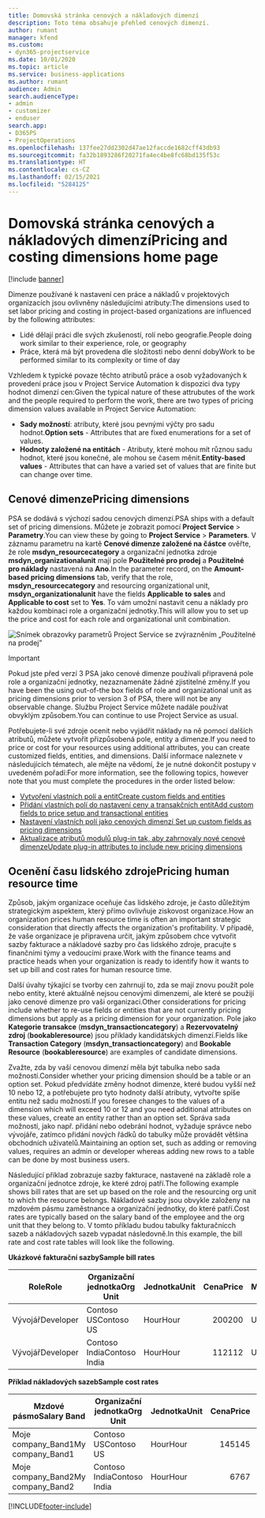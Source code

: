 ```yaml
---
title: Domovská stránka cenových a nákladových dimenzí
description: Toto téma obsahuje přehled cenových dimenzí.
author: rumant
manager: kfend
ms.custom:
- dyn365-projectservice
ms.date: 10/01/2020
ms.topic: article
ms.service: business-applications
ms.author: rumant
audience: Admin
search.audienceType:
- admin
- customizer
- enduser
search.app:
- D365PS
- ProjectOperations
ms.openlocfilehash: 137fee27dd2302d47ae12faccde1682cff43db93
ms.sourcegitcommit: fa32b1893286f20271fa4ec4be8fc68bd135f53c
ms.translationtype: HT
ms.contentlocale: cs-CZ
ms.lasthandoff: 02/15/2021
ms.locfileid: "5284125"
---
```

# <a name="pricing-and-costing-dimensions-home-page"></a><span data-ttu-id="7d050-103">Domovská stránka cenových a nákladových dimenzí</span><span class="sxs-lookup"><span data-stu-id="7d050-103">Pricing and costing dimensions home page</span></span>

[!include [banner](../includes/psa-now-project-operations.md)]

<span data-ttu-id="7d050-104">Dimenze používané k nastavení cen práce a nákladů v projektových organizacích jsou ovlivněny následujícími atributy:</span><span class="sxs-lookup"><span data-stu-id="7d050-104">The dimensions used to set labor pricing and costing in project-based organizations are influenced by the following attributes:</span></span>

- <span data-ttu-id="7d050-105">Lidé dělají práci dle svých zkušeností, rolí nebo geografie.</span><span class="sxs-lookup"><span data-stu-id="7d050-105">People doing work similar to their experience, role, or geography</span></span>
- <span data-ttu-id="7d050-106">Práce, která má být provedena dle složitosti nebo denní doby</span><span class="sxs-lookup"><span data-stu-id="7d050-106">Work to be performed similar to its complexity or time of day</span></span>

<span data-ttu-id="7d050-107">Vzhledem k typické povaze těchto atributů práce a osob vyžadovaných k provedení práce jsou v Project Service Automation k dispozici dva typy hodnot dimenzí cen:</span><span class="sxs-lookup"><span data-stu-id="7d050-107">Given the typical nature of these attrubutes of the work and the people required to perform the work, there are two types of pricing dimension values available in Project Service Automation:</span></span> 

- <span data-ttu-id="7d050-108">**Sady možností**: atributy, které jsou pevnými výčty pro sadu hodnot.</span><span class="sxs-lookup"><span data-stu-id="7d050-108">**Option sets** - Attributes that are fixed enumerations for a set of values.</span></span>
- <span data-ttu-id="7d050-109">**Hodnoty založené na entitách** - Atributy, které mohou mít různou sadu hodnot, které jsou konečné, ale mohou se časem měnit.</span><span class="sxs-lookup"><span data-stu-id="7d050-109">**Entity-based values** - Attributes that can have a varied set of values that are finite but can change over time.</span></span>

## <a name="pricing-dimensions"></a><span data-ttu-id="7d050-110">Cenové dimenze</span><span class="sxs-lookup"><span data-stu-id="7d050-110">Pricing dimensions</span></span>

<span data-ttu-id="7d050-111">PSA se dodává s výchozí sadou cenových dimenzí.</span><span class="sxs-lookup"><span data-stu-id="7d050-111">PSA ships with a default set of pricing dimensions.</span></span> <span data-ttu-id="7d050-112">Můžete je zobrazit pomocí **Project Service** > **Parametry**.</span><span class="sxs-lookup"><span data-stu-id="7d050-112">You can view these by going to **Project Service** > **Parameters**.</span></span> <span data-ttu-id="7d050-113">V záznamu parametru na kartě **Cenové dimenze založené na částce** ověřte, že role **msdyn_resourcecategory** a organizační jednotka zdroje **msdyn_organizationalunit** mají pole **Použitelné pro prodej** a **Použitelné pro náklady** nastavená na **Ano**.</span><span class="sxs-lookup"><span data-stu-id="7d050-113">In the parameter record, on the **Amount-based pricing dimensions** tab, verify that the role, **msdyn_resourcecategory** and resourcing organizational unit, **msdyn_organizationalunit** have the fields **Applicable to sales** and **Applicable to cost** set to **Yes**.</span></span> <span data-ttu-id="7d050-114">To vám umožní nastavit cenu a náklady pro každou kombinaci role a organizační jednotky.</span><span class="sxs-lookup"><span data-stu-id="7d050-114">This will allow you to set up the price and cost for each role and organizational unit combination.</span></span>

![Snímek obrazovky parametrů Project Service se zvýrazněním „Použitelné na prodej”](media/PS-OOB-parameters.png)

> [!IMPORTANT]
> <span data-ttu-id="7d050-116">Pokud jste před verzí 3 PSA jako cenové dimenze používali připravená pole role a organizační jednotky, nezaznamenáte žádné zjistitelné změny.</span><span class="sxs-lookup"><span data-stu-id="7d050-116">If you have been the using out-of-the box fields of role and organizational unit as pricing dimensions prior to version 3 of PSA, there will not be any observable change.</span></span> <span data-ttu-id="7d050-117">Službu Project Service můžete nadále používat obvyklým způsobem.</span><span class="sxs-lookup"><span data-stu-id="7d050-117">You can continue to use Project Service as usual.</span></span> 

<span data-ttu-id="7d050-118">Potřebujete-li své zdroje ocenit nebo vyjádřit náklady na ně pomocí dalších atributů, můžete vytvořit přizpůsobená pole, entity a dimenze.</span><span class="sxs-lookup"><span data-stu-id="7d050-118">If you need to price or cost for your resources using additional attributes, you can create customized fields, entities, and dimensions.</span></span> <span data-ttu-id="7d050-119">Další informace naleznete v následujících tématech, ale mějte na vědomí, že je nutné dokončit postupy v uvedeném pořadí:</span><span class="sxs-lookup"><span data-stu-id="7d050-119">For more information, see the following topics, however note that you must complete the procedures in the order listed below:</span></span>

- [<span data-ttu-id="7d050-120">Vytvoření vlastních polí a entit</span><span class="sxs-lookup"><span data-stu-id="7d050-120">Create custom fields and entities</span></span>](create-custom-fields-entities.md)
- [<span data-ttu-id="7d050-121">Přidání vlastních polí do nastavení ceny a transakčních entit</span><span class="sxs-lookup"><span data-stu-id="7d050-121">Add custom fields to price setup and transactional entities</span></span>](field-references.md)
- [<span data-ttu-id="7d050-122">Nastavení vlastních polí jako cenových dimenzí </span><span class="sxs-lookup"><span data-stu-id="7d050-122">Set up custom fields as pricing dimensions</span></span>](set-up-pricing-dimensions.md)
- [<span data-ttu-id="7d050-123">Aktualizace atributů modulů plug-in tak, aby zahrnovaly nové cenové dimenze</span><span class="sxs-lookup"><span data-stu-id="7d050-123">Update plug-in attributes to include new pricing dimensions</span></span>](update-plug-in-attributes.md)

## <a name="pricing-human-resource-time"></a><span data-ttu-id="7d050-124">Ocenění času lidského zdroje</span><span class="sxs-lookup"><span data-stu-id="7d050-124">Pricing human resource time</span></span>
<span data-ttu-id="7d050-125">Způsob, jakým organizace oceňuje čas lidského zdroje, je často důležitým strategickým aspektem, který přímo ovlivňuje ziskovost organizace.</span><span class="sxs-lookup"><span data-stu-id="7d050-125">How an organization prices human resource time is often an important strategic consideration that directly affects the organization's profitability.</span></span> <span data-ttu-id="7d050-126">V případě, že vaše organizace je připravena určit, jakým způsobem chce vytvořit sazby fakturace a nákladové sazby pro čas lidského zdroje, pracujte s finančními týmy a vedoucími praxe.</span><span class="sxs-lookup"><span data-stu-id="7d050-126">Work with the finance teams and practice heads when your organization is ready to identify how it wants to set up bill and cost rates for human resource time.</span></span>

<span data-ttu-id="7d050-127">Další úvahy týkající se tvorby cen zahrnují to, zda se mají znovu použít pole nebo entity, které aktuálně nejsou cenovými dimenzemi, ale které se použijí jako cenové dimenze pro vaši organizaci.</span><span class="sxs-lookup"><span data-stu-id="7d050-127">Other considerations for pricing include whether to re-use fields or entities that are not currently pricing dimensions but apply as a pricing dimension for your organization.</span></span> <span data-ttu-id="7d050-128">Pole jako **Kategorie transakce** (**msdyn_transactioncategory**) a **Rezervovatelný zdroj** (**bookableresource**) jsou příklady kandidátských dimenzí.</span><span class="sxs-lookup"><span data-stu-id="7d050-128">Fields like **Transaction Category** (**msdyn_transactioncategory**) and **Bookable Resource** (**bookableresource**) are examples of candidate dimensions.</span></span> 

<span data-ttu-id="7d050-129">Zvažte, zda by vaší cenovou dimenzí měla být tabulka nebo sada možností.</span><span class="sxs-lookup"><span data-stu-id="7d050-129">Consider whether your pricing dimension should be a table or an option set.</span></span> <span data-ttu-id="7d050-130">Pokud předvídáte změny hodnot dimenze, které budou vyšší než 10 nebo 12, a potřebujete pro tyto hodnoty další atributy, vytvořte spíše entitu než sadu možností.</span><span class="sxs-lookup"><span data-stu-id="7d050-130">If you foresee changes to the values of a dimension which will exceed 10 or 12 and you need additional attributes on these values, create an entity rather than an option set.</span></span> <span data-ttu-id="7d050-131">Správa sada možností, jako např. přidání nebo odebrání hodnot, vyžaduje správce nebo vývojáře, zatímco přidání nových řádků do tabulky může provádět většina obchodních uživatelů.</span><span class="sxs-lookup"><span data-stu-id="7d050-131">Maintaining an option set, such as adding or removing values, requires an admin or developer whereas adding new rows to a table can be done by most business users.</span></span>

<span data-ttu-id="7d050-132">Následující příklad zobrazuje sazby fakturace, nastavené na základě role a organizační jednotce zdroje, ke které zdroj patří.</span><span class="sxs-lookup"><span data-stu-id="7d050-132">The following example shows bill rates that are set up based on the role and the resourcing org unit to which the resource belongs.</span></span> <span data-ttu-id="7d050-133">Nákladové sazby jsou obvykle založeny na mzdovém pásmu zaměstnance a organizační jednotky, do které patří.</span><span class="sxs-lookup"><span data-stu-id="7d050-133">Cost rates are typically based on the salary band of the employee and the org unit that they belong to.</span></span> <span data-ttu-id="7d050-134">V tomto příkladu budou tabulky fakturačnícch sazeb a nákladových sazeb vypadat následovně.</span><span class="sxs-lookup"><span data-stu-id="7d050-134">In this example, the bill rate and cost rate tables will look like the following.</span></span>

<span data-ttu-id="7d050-135">**Ukázkové fakturační sazby**</span><span class="sxs-lookup"><span data-stu-id="7d050-135">**Sample bill rates**</span></span>

| <span data-ttu-id="7d050-136">Role</span><span class="sxs-lookup"><span data-stu-id="7d050-136">Role</span></span>        | <span data-ttu-id="7d050-137">Organizační jednotka</span><span class="sxs-lookup"><span data-stu-id="7d050-137">Org Unit</span></span>    |<span data-ttu-id="7d050-138">Jednotka</span><span class="sxs-lookup"><span data-stu-id="7d050-138">Unit</span></span>      |<span data-ttu-id="7d050-139">Cena</span><span class="sxs-lookup"><span data-stu-id="7d050-139">Price</span></span>      |<span data-ttu-id="7d050-140">Měna</span><span class="sxs-lookup"><span data-stu-id="7d050-140">Currency</span></span>  |
| ------------|-------------|----------|----------:|----------|
| <span data-ttu-id="7d050-141">Vývojář</span><span class="sxs-lookup"><span data-stu-id="7d050-141">Developer</span></span>   | <span data-ttu-id="7d050-142">Contoso US</span><span class="sxs-lookup"><span data-stu-id="7d050-142">Contoso US</span></span>  |<span data-ttu-id="7d050-143">Hour</span><span class="sxs-lookup"><span data-stu-id="7d050-143">Hour</span></span> | <span data-ttu-id="7d050-144">200</span><span class="sxs-lookup"><span data-stu-id="7d050-144">200</span></span>|<span data-ttu-id="7d050-145">USD</span><span class="sxs-lookup"><span data-stu-id="7d050-145">USD</span></span>     |
| <span data-ttu-id="7d050-146">Vývojář</span><span class="sxs-lookup"><span data-stu-id="7d050-146">Developer</span></span>   | <span data-ttu-id="7d050-147">Contoso India</span><span class="sxs-lookup"><span data-stu-id="7d050-147">Contoso India</span></span> |<span data-ttu-id="7d050-148">Hour</span><span class="sxs-lookup"><span data-stu-id="7d050-148">Hour</span></span>|   <span data-ttu-id="7d050-149">112</span><span class="sxs-lookup"><span data-stu-id="7d050-149">112</span></span>|<span data-ttu-id="7d050-150">USD</span><span class="sxs-lookup"><span data-stu-id="7d050-150">USD</span></span>     |


<span data-ttu-id="7d050-151">**Příklad nákladových sazeb**</span><span class="sxs-lookup"><span data-stu-id="7d050-151">**Sample cost rates**</span></span>

| <span data-ttu-id="7d050-152">Mzdové pásmo</span><span class="sxs-lookup"><span data-stu-id="7d050-152">Salary Band</span></span>     | <span data-ttu-id="7d050-153">Organizační jednotka</span><span class="sxs-lookup"><span data-stu-id="7d050-153">Org Unit</span></span>    |<span data-ttu-id="7d050-154">Jednotka</span><span class="sxs-lookup"><span data-stu-id="7d050-154">Unit</span></span>      |<span data-ttu-id="7d050-155">Cena</span><span class="sxs-lookup"><span data-stu-id="7d050-155">Price</span></span>      |<span data-ttu-id="7d050-156">Měna</span><span class="sxs-lookup"><span data-stu-id="7d050-156">Currency</span></span>  |
| ----------------|-------------|----------|----------:|----------|
| <span data-ttu-id="7d050-157">Moje company_Band1</span><span class="sxs-lookup"><span data-stu-id="7d050-157">My company_Band1</span></span> | <span data-ttu-id="7d050-158">Contoso US</span><span class="sxs-lookup"><span data-stu-id="7d050-158">Contoso US</span></span>  |<span data-ttu-id="7d050-159">Hour</span><span class="sxs-lookup"><span data-stu-id="7d050-159">Hour</span></span> | <span data-ttu-id="7d050-160">145</span><span class="sxs-lookup"><span data-stu-id="7d050-160">145</span></span>|<span data-ttu-id="7d050-161">USD</span><span class="sxs-lookup"><span data-stu-id="7d050-161">USD</span></span>     |
| <span data-ttu-id="7d050-162">Moje company_Band2</span><span class="sxs-lookup"><span data-stu-id="7d050-162">My company_Band2</span></span> | <span data-ttu-id="7d050-163">Contoso India</span><span class="sxs-lookup"><span data-stu-id="7d050-163">Contoso India</span></span> |<span data-ttu-id="7d050-164">Hour</span><span class="sxs-lookup"><span data-stu-id="7d050-164">Hour</span></span>|   <span data-ttu-id="7d050-165">67</span><span class="sxs-lookup"><span data-stu-id="7d050-165">67</span></span>|<span data-ttu-id="7d050-166">USD</span><span class="sxs-lookup"><span data-stu-id="7d050-166">USD</span></span>     |


[!INCLUDE[footer-include](../includes/footer-banner.md)]